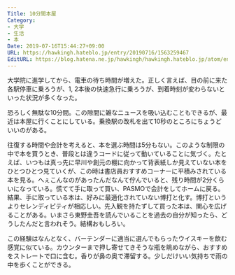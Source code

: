 ```yaml
---
Title: 10分間本屋
Category:
- 大学
- 生活
- 本
Date: 2019-07-16T15:44:27+09:00
URL: https://hawkingh.hateblo.jp/entry/20190716/1563259467
EditURL: https://blog.hatena.ne.jp/hawkingh/hawkingh.hateblo.jp/atom/entry/17680117127219028612
---
```


<p>大学院に進学してから、電車の待ち時間が増えた。正しく言えば、目の前に来た各駅停車に乗ろうが、1, 2本後の快速急行に乗ろうが、到着時刻が変わらないといった状況が多くなった。</p>
<p>恐ろしく無駄な10分間。この隙間に雑なニュースを吸い込むこともできるが、最近は本屋に行くことにしている。乗換駅の改札を出て10秒のところにちょうどいいのがある。</p>
<p>往復する時間や会計を考えると、本を選ぶ時間は5分もない。このような制限の中で本を買うとき、普段とは違うコードに従って動いていることに気づく。たとえば、いつもは真っ先に早川や創元の棚に向かって背表紙しか見えていない本をひとつひとつ見ていくが、この時は書店員おすすめコーナーに平積みされている本を見る。へぇこんなのがあったんだなんて佇んでいると、残り時間が2分くらいになっている。慌てて手に取って買い、PASMOで会計をしてホームに戻る。結果、手に取っている本は、好みに最適化されていない博打と化す。博打というよりセレンディピティが相応しい。先入観を持たずして買った本は、関心を広げることがある。いまさら東野圭吾を読んでいることを過去の自分が知ったら、どうしたんだと言われそう。結構おもしろい。</p>
<p>この経験はなんとなく、バーテンダーに適当に選んでもらったウイスキーを飲む感覚に似ている。カウンターまで押し寄せてきそうな瓶を眺めながら、おすすめをストレートで口に含む。香りが鼻の奥で滞留する。少しだけいい気持ちで雨の中を歩くことができる。</p>
